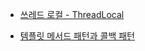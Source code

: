 - [쓰레드 로컬 - ThreadLocal](쓰레드%20로컬%20-%20ThreadLocal.md)

- [템플릿 메서드 패턴과 콜백 패턴](템플릿%20메서드%20패턴과%20콜백%20패턴.md)
